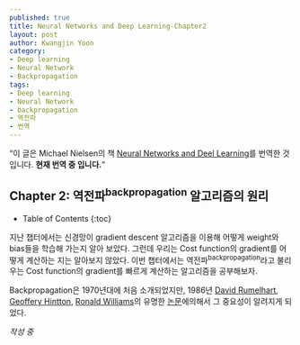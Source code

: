 ```yaml
---
published: true
title: Neural Networks and Deep Learning-Chapter2
layout: post
author: Kwangjin Yoon 
category: 
- Deep learning
- Neural Network
- Backpropagation
tags: 
- Deep learning 
- Neural Network
- backpropagation
- 역전파
- 번역
---
```


<q>이 글은 Michael Nielsen의 책 [Neural Networks and Deel Learning](http://neuralnetworksanddeeplearning.com/chap1.html)를 번역한 것 입니다. **현재 번역 중 입니다.**</q>

## Chapter 2: 역전파<sup>backpropagation</sup> 알고리즘의 원리

* Table of Contents
{:toc}

지난 챕터에서는 신경망이 gradient descent 알고리즘을 이용해 어떻게 weight와 bias들을 학습해 가는지 알아 보았다. 그런데 우리는 Cost function의 gradient를 어떻게 계산하는 지는 알아보지 않았다. 이번 챕터에서는 역전파<sup>backpropagation</sup>라고 불리우는 Cost function의 gradient를 빠르게 계산하는 알고리즘을 공부해보자.  

<!-- more -->

Backpropagation은 1970년대에 처음 소개되었지만, 1986년 [David Rumelhart](http://en.wikipedia.org/wiki/David_Rumelhart), [Geoffery Hintton](http://www.cs.toronto.edu/~hinton/), [Ronald Williams](http://en.wikipedia.org/wiki/Ronald_J._Williams)의 유명한 [논문](http://www.nature.com/nature/journal/v323/n6088/pdf/323533a0.pdf)에의해서 그 중요성이 알려지게 되었다.  

*작성 중* 